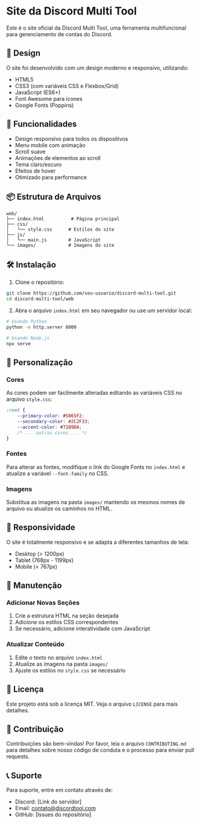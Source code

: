 # Site da Discord Multi Tool

Este é o site oficial da Discord Multi Tool, uma ferramenta multifuncional para gerenciamento de contas do Discord.

## 🎨 Design

O site foi desenvolvido com um design moderno e responsivo, utilizando:

- HTML5
- CSS3 (com variáveis CSS e Flexbox/Grid)
- JavaScript (ES6+)
- Font Awesome para ícones
- Google Fonts (Poppins)

## 🚀 Funcionalidades

- Design responsivo para todos os dispositivos
- Menu mobile com animação
- Scroll suave
- Animações de elementos ao scroll
- Tema claro/escuro
- Efeitos de hover
- Otimizado para performance

## 📦 Estrutura de Arquivos

```
web/
├── index.html          # Página principal
├── css/
│   └── style.css      # Estilos do site
├── js/
│   └── main.js        # JavaScript
└── images/            # Imagens do site
```

## 🛠️ Instalação

1. Clone o repositório:
```bash
git clone https://github.com/seu-usuario/discord-multi-tool.git
cd discord-multi-tool/web
```

2. Abra o arquivo `index.html` em seu navegador ou use um servidor local:
```bash
# Usando Python
python -m http.server 8000

# Usando Node.js
npx serve
```

## 🎯 Personalização

### Cores
As cores podem ser facilmente alteradas editando as variáveis CSS no arquivo `style.css`:

```css
:root {
    --primary-color: #5865F2;
    --secondary-color: #2C2F33;
    --accent-color: #7289DA;
    /* ... outras cores ... */
}
```

### Fontes
Para alterar as fontes, modifique o link do Google Fonts no `index.html` e atualize a variável `--font-family` no CSS.

### Imagens
Substitua as imagens na pasta `images/` mantendo os mesmos nomes de arquivo ou atualize os caminhos no HTML.

## 📱 Responsividade

O site é totalmente responsivo e se adapta a diferentes tamanhos de tela:

- Desktop (> 1200px)
- Tablet (768px - 1199px)
- Mobile (< 767px)

## 🔧 Manutenção

### Adicionar Novas Seções
1. Crie a estrutura HTML na seção desejada
2. Adicione os estilos CSS correspondentes
3. Se necessário, adicione interatividade com JavaScript

### Atualizar Conteúdo
1. Edite o texto no arquivo `index.html`
2. Atualize as imagens na pasta `images/`
3. Ajuste os estilos no `style.css` se necessário

## 📄 Licença

Este projeto está sob a licença MIT. Veja o arquivo `LICENSE` para mais detalhes.

## 🤝 Contribuição

Contribuições são bem-vindas! Por favor, leia o arquivo `CONTRIBUTING.md` para detalhes sobre nosso código de conduta e o processo para enviar pull requests.

## 📞 Suporte

Para suporte, entre em contato através de:

- Discord: [Link do servidor]
- Email: contato@discordtool.com
- GitHub: [Issues do repositório] 